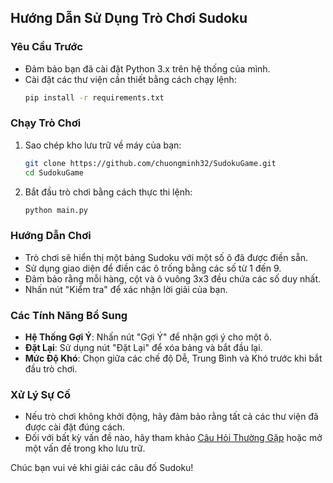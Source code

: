 ## Hướng Dẫn Sử Dụng Trò Chơi Sudoku

### Yêu Cầu Trước
- Đảm bảo bạn đã cài đặt Python 3.x trên hệ thống của mình.
- Cài đặt các thư viện cần thiết bằng cách chạy lệnh:
    ```bash
    pip install -r requirements.txt
    ```

### Chạy Trò Chơi
1. Sao chép kho lưu trữ về máy của bạn:
     ```bash
     git clone https://github.com/chuongminh32/SudokuGame.git
     cd SudokuGame
     ```
2. Bắt đầu trò chơi bằng cách thực thi lệnh:
     ```bash
     python main.py
     ```

### Hướng Dẫn Chơi
- Trò chơi sẽ hiển thị một bảng Sudoku với một số ô đã được điền sẵn.
- Sử dụng giao diện để điền các ô trống bằng các số từ 1 đến 9.
- Đảm bảo rằng mỗi hàng, cột và ô vuông 3x3 đều chứa các số duy nhất.
- Nhấn nút "Kiểm tra" để xác nhận lời giải của bạn.

### Các Tính Năng Bổ Sung
- **Hệ Thống Gợi Ý**: Nhấn nút "Gợi Ý" để nhận gợi ý cho một ô.
- **Đặt Lại**: Sử dụng nút "Đặt Lại" để xóa bảng và bắt đầu lại.
- **Mức Độ Khó**: Chọn giữa các chế độ Dễ, Trung Bình và Khó trước khi bắt đầu trò chơi.

### Xử Lý Sự Cố
- Nếu trò chơi không khởi động, hãy đảm bảo rằng tất cả các thư viện đã được cài đặt đúng cách.
- Đối với bất kỳ vấn đề nào, hãy tham khảo [Câu Hỏi Thường Gặp](faq.md) hoặc mở một vấn đề trong kho lưu trữ.

Chúc bạn vui vẻ khi giải các câu đố Sudoku!